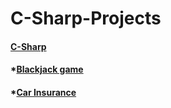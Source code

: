 # C-Sharp-Projects

#### [C-Sharp](https://github.com/MikeF0926/C-Sharp-Projects/tree/main/Projects)

#### *[Blackjack game](https://github.com/MikeF0926/C-Sharp-Projects/tree/main/Game%20twentyone)
#### *[Car Insurance](https://github.com/MikeF0926/C-Sharp-Projects/tree/main/CarInsurance)

